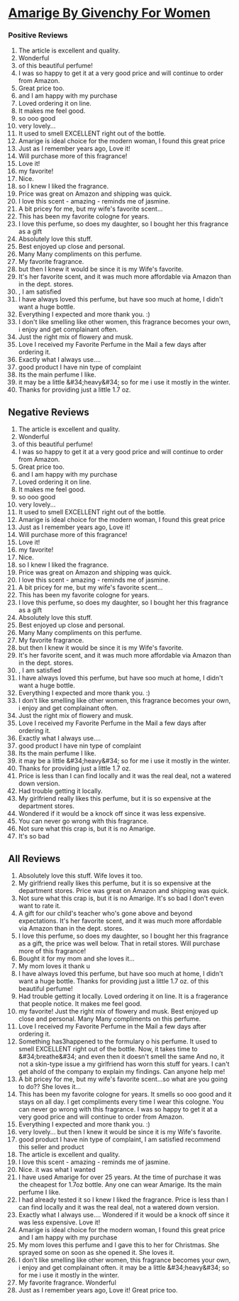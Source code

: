 # [Amarige By Givenchy For Women](https://products.checkmycream.com/products/Amarige-By-Givenchy-For-Women.html)

### Positive Reviews

<ol>
      <li>The article is excellent and quality.</li>
      <li>Wonderful</li>
      <li>of this beautiful perfume!</li>
      <li>I was so happy to get it at a very good price and will continue to order from Amazon.</li>
      <li>Great price too.</li>
      <li>and I am happy with my purchase</li>
      <li>Loved ordering it on line.</li>
      <li>It makes me feel good.</li>
      <li>so ooo good</li>
      <li>very lovely...</li>
      <li>It used to smell EXCELLENT right out of the bottle.</li>
      <li>Amarige is ideal choice for the modern woman, I found this great price</li>
      <li>Just as I remember years ago, Love it!</li>
      <li>Will purchase more of this fragrance!</li>
      <li>Love it!</li>
      <li>my favorite!  </li>
      <li>Nice.</li>
      <li>so I knew I liked the fragrance.</li>
      <li>Price was great on Amazon and shipping was quick.</li>
      <li>I love this scent - amazing - reminds me of jasmine.</li>
      <li>A bit pricey for me, but my wife&#x27;s favorite scent...</li>
      <li>This has been my favorite cologne for years.</li>
      <li>I love this perfume, so does my daughter, so I bought her this fragrance as a gift</li>
      <li>Absolutely love this stuff.  </li>
      <li>Best enjoyed up close and personal.  </li>
      <li>Many Many compliments on this perfume.</li>
      <li>My favorite fragrance.</li>
      <li>but then I knew it would be since it is my Wife&#x27;s favorite.</li>
      <li>It&#x27;s her favorite scent, and it was much more affordable via Amazon than in the dept. stores.</li>
      <li>, I am satisfied</li>
      <li>I have always loved this perfume, but have soo much at home, I didn&#x27;t want a huge bottle.  </li>
      <li>Everything I expected and more thank you. :)</li>
      <li>I don&#x27;t like smelling like other women, this fragrance becomes your own, i enjoy and get complainant often.</li>
      <li>Just the right mix of flowery and musk.  </li>
      <li>Love I received my Favorite Perfume in the Mail a few days after ordering it.</li>
      <li>Exactly what I always use....</li>
      <li>good product I have nin type of complaint</li>
      <li>Its the main perfume I like.</li>
      <li>it may be a little &amp;#34;heavy&amp;#34; so for me i use it mostly in the winter.</li>
      <li>Thanks for providing just a little 1.7 oz.</li>
</ol>


<h2>Negative Reviews</h2>
<ol>
<li> The article is excellent and quality.</li>
<li> Wonderful</li>
<li> of this beautiful perfume!</li>
<li> I was so happy to get it at a very good price and will continue to order from Amazon.</li>
<li> Great price too.</li>
<li> and I am happy with my purchase</li>
<li> Loved ordering it on line.</li>
<li> It makes me feel good.</li>
<li> so ooo good</li>
<li> very lovely...</li>
<li> It used to smell EXCELLENT right out of the bottle.</li>
<li> Amarige is ideal choice for the modern woman, I found this great price</li>
<li> Just as I remember years ago, Love it!</li>
<li> Will purchase more of this fragrance!</li>
<li> Love it!</li>
<li> my favorite!  </li>
<li> Nice.</li>
<li> so I knew I liked the fragrance.</li>
<li> Price was great on Amazon and shipping was quick.</li>
<li> I love this scent - amazing - reminds me of jasmine.</li>
<li> A bit pricey for me, but my wife&#x27;s favorite scent...</li>
<li> This has been my favorite cologne for years.</li>
<li> I love this perfume, so does my daughter, so I bought her this fragrance as a gift</li>
<li> Absolutely love this stuff.  </li>
<li> Best enjoyed up close and personal.  </li>
<li> Many Many compliments on this perfume.</li>
<li> My favorite fragrance.</li>
<li> but then I knew it would be since it is my Wife&#x27;s favorite.</li>
<li> It&#x27;s her favorite scent, and it was much more affordable via Amazon than in the dept. stores.</li>
<li> , I am satisfied</li>
<li> I have always loved this perfume, but have soo much at home, I didn&#x27;t want a huge bottle.  </li>
<li> Everything I expected and more thank you. :)</li>
<li> I don&#x27;t like smelling like other women, this fragrance becomes your own, i enjoy and get complainant often.</li>
<li> Just the right mix of flowery and musk.  </li>
<li> Love I received my Favorite Perfume in the Mail a few days after ordering it.</li>
<li> Exactly what I always use....</li>
<li> good product I have nin type of complaint</li>
<li> Its the main perfume I like.</li>
<li> it may be a little &amp;#34;heavy&amp;#34; so for me i use it mostly in the winter.</li>
<li> Thanks for providing just a little 1.7 oz.</li>
<li> Price is less than I can find locally and it was the real deal, not a watered down version.</li>
<li> Had trouble getting it locally.</li>
<li> My girlfriend really likes this perfume, but it is so expensive at the department stores.  </li>
<li> Wondered if it would be a knock off since it was less expensive.</li>
<li> You can never go wrong with this fragrance.  </li>
<li> Not sure what this crap is, but it is no Amarige.  </li>
<li> It&#x27;s so bad</li>
</ol>

<h2>All Reviews</h2>

<ol>
    <li> Absolutely love this stuff.  Wife loves it too.</li>
    <li> My girlfriend really likes this perfume, but it is so expensive at the department stores.  Price was great on Amazon and shipping was quick.</li>
    <li> Not sure what this crap is, but it is no Amarige.  It&#x27;s so bad I don&#x27;t even want to rate it.</li>
    <li> A gift for our child&#x27;s teacher who&#x27;s gone above and beyond expectations.  It&#x27;s her favorite scent, and it was much more affordable via Amazon than in the dept. stores.</li>
    <li> I love this perfume, so does my daughter, so I bought her this fragrance as a gift, the price was well below. That in retail stores. Will purchase more of this fragrance!</li>
    <li> Bought it for my mom and she loves it...</li>
    <li> My mom loves it thank u</li>
    <li> I have always loved this perfume, but have soo much at home, I didn&#x27;t want a huge bottle.  Thanks for providing just a little 1.7 oz. of this beautiful perfume!</li>
    <li> Had trouble getting it locally. Loved ordering it on line. It is a fragerance that people notice. It makes me feel good.</li>
    <li> my favorite!  Just the right mix of flowery and musk.  Best enjoyed up close and personal.  Many Many compliments on this perfume.</li>
    <li> Love I received my Favorite Perfume in the Mail a few days after ordering it.</li>
    <li> Something has3happened to the formulary o his perfume. It used to smell EXCELLENT right out of the bottle. Now, it takes time to &amp;#34;breathe&amp;#34; and even then it doesn&#x27;t smell the same And no, it not a skin-type issue a my girlfriend has worn this stuff for years. I can&#x27;t get ahold of the company to explain my findings. Can anyone help me!</li>
    <li> A bit pricey for me, but my wife&#x27;s favorite scent...so what are you going to do??  She loves it...</li>
    <li> This has been my favorite cologne for years. It smells so ooo good and it stays on all day.  I get compliments every time I wear this cologne.  You can never go wrong with this fragrance.  I was so happy to get it at a very good price and will continue to order from Amazon.</li>
    <li> Everything I expected and more thank you. :)</li>
    <li> very lovely... but then I knew it would be since it is my Wife&#x27;s favorite.</li>
    <li> good product I have nin type of complaint, I am satisfied recommend this seller and product</li>
    <li> The article is excellent and quality.</li>
    <li> I love this scent - amazing - reminds me of jasmine.</li>
    <li> Nice. it was what I wanted</li>
    <li> I have used Amarige for over 25 years.  At the time of purchase it was the cheapest for 1.7oz bottle.  Any one can wear Amarige.  Its the main perfume I like.</li>
    <li> I had already tested it so I knew I liked the fragrance. Price is less than I can find locally and it was the real deal, not a watered down version.</li>
    <li> Exactly what I always use.... Wondered if it would be a knock off since it was less expensive. Love it!</li>
    <li> Amarige is ideal choice for the modern woman, I found this great price and I am happy with my purchase</li>
    <li> My mom loves this perfume and I gave this to her for Christmas. She sprayed some on soon as she opened it. She loves it.</li>
    <li> I don&#x27;t like smelling like other women, this fragrance becomes your own, i enjoy and get complainant often. it may be a little &amp;#34;heavy&amp;#34; so for me i use it mostly in the winter.</li>
    <li> My favorite fragrance. Wonderful</li>
    <li> Just as I remember years ago, Love it! Great price too.</li>
</ol>




